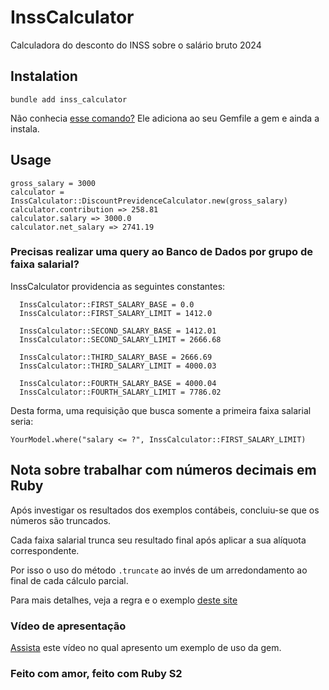 # InssCalculator

Calculadora do desconto do INSS sobre o salário bruto 2024

## Instalation

```
bundle add inss_calculator
```

Não conhecia [esse comando?](https://bundler.io/v2.5/man/bundle-add.1.html) Ele adiciona ao seu Gemfile a gem e ainda a instala.

## Usage

```
gross_salary = 3000
calculator = InssCalculator::DiscountPrevidenceCalculator.new(gross_salary)
calculator.contribution => 258.81
calculator.salary => 3000.0
calculator.net_salary => 2741.19
```
### Precisas realizar uma query ao Banco de Dados por grupo de faixa salarial?

InssCalculator providencia as seguintes constantes:

```
  InssCalculator::FIRST_SALARY_BASE = 0.0
  InssCalculator::FIRST_SALARY_LIMIT = 1412.0

  InssCalculator::SECOND_SALARY_BASE = 1412.01
  InssCalculator::SECOND_SALARY_LIMIT = 2666.68

  InssCalculator::THIRD_SALARY_BASE = 2666.69
  InssCalculator::THIRD_SALARY_LIMIT = 4000.03

  InssCalculator::FOURTH_SALARY_BASE = 4000.04
  InssCalculator::FOURTH_SALARY_LIMIT = 7786.02

```

Desta forma, uma requisição que busca somente a primeira faixa salarial seria:

```
YourModel.where("salary <= ?", InssCalculator::FIRST_SALARY_LIMIT)
```

## Nota sobre trabalhar com números decimais em Ruby

Após investigar os resultados dos exemplos contábeis, concluiu-se que os números são truncados.

Cada faixa salarial trunca seu resultado final após aplicar a sua alíquota correspondente.

Por isso o uso do método `.truncate` ao invés de um arredondamento ao final de cada cálculo parcial.

Para mais detalhes, veja a regra e o exemplo [deste site](https://www.contabilizei.com.br/contabilidade-online/desconto-inss/)

### Vídeo de apresentação

[Assista](https://youtu.be/Eu5htw8qb4k?si=mpog6q0PJpxxuEjX) este vídeo no qual apresento um exemplo de uso da gem.

### Feito com amor, feito com Ruby S2
